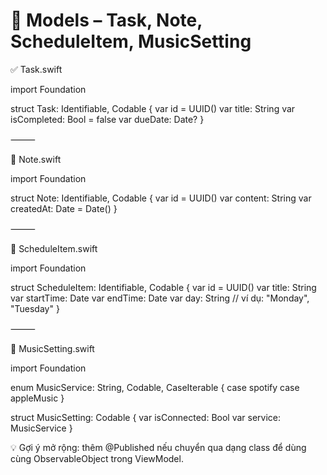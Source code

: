 #  📄 Models – Task, Note, ScheduleItem, MusicSetting

✅ Task.swift

import Foundation

struct Task: Identifiable, Codable {
    var id = UUID()
    var title: String
    var isCompleted: Bool = false
    var dueDate: Date?
}


⸻

📝 Note.swift

import Foundation

struct Note: Identifiable, Codable {
    var id = UUID()
    var content: String
    var createdAt: Date = Date()
}


⸻

📅 ScheduleItem.swift

import Foundation

struct ScheduleItem: Identifiable, Codable {
    var id = UUID()
    var title: String
    var startTime: Date
    var endTime: Date
    var day: String // ví dụ: "Monday", "Tuesday"
}


⸻

🎵 MusicSetting.swift

import Foundation

enum MusicService: String, Codable, CaseIterable {
    case spotify
    case appleMusic
}

struct MusicSetting: Codable {
    var isConnected: Bool
    var service: MusicService
}

💡 Gợi ý mở rộng: thêm @Published nếu chuyển qua dạng class để dùng cùng ObservableObject trong ViewModel.

